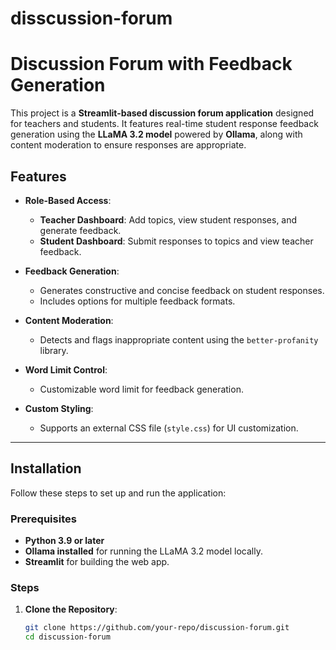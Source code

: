 # disscussion-forum

# Discussion Forum with Feedback Generation

This project is a **Streamlit-based discussion forum application** designed for teachers and students. It features real-time student response feedback generation using the **LLaMA 3.2 model** powered by **Ollama**, along with content moderation to ensure responses are appropriate.



## Features

- **Role-Based Access**: 
  - **Teacher Dashboard**: Add topics, view student responses, and generate feedback.
  - **Student Dashboard**: Submit responses to topics and view teacher feedback.

- **Feedback Generation**: 
  - Generates constructive and concise feedback on student responses.
  - Includes options for multiple feedback formats.

- **Content Moderation**:
  - Detects and flags inappropriate content using the `better-profanity` library.

- **Word Limit Control**:
  - Customizable word limit for feedback generation.

- **Custom Styling**:
  - Supports an external CSS file (`style.css`) for UI customization.

---

## Installation

Follow these steps to set up and run the application:

### Prerequisites

- **Python 3.9 or later**
- **Ollama installed** for running the LLaMA 3.2 model locally.
- **Streamlit** for building the web app.

### Steps

1. **Clone the Repository**:
   ```bash
   git clone https://github.com/your-repo/discussion-forum.git
   cd discussion-forum
